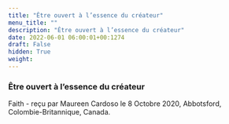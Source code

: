 ```yaml
---
title: "Être ouvert à l’essence du créateur"
menu_title: ""
description: "Être ouvert à l’essence du créateur"
date: 2022-06-01 06:00:01+00:1274
draft: False
hidden: True
weight:
---
```

### Être ouvert à l’essence du créateur

Faith - reçu par Maureen Cardoso le 8 Octobre 2020, Abbotsford, Colombie-Britannique, Canada.



